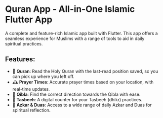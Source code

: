 # Quran App - All-in-One Islamic Flutter App

A complete and feature-rich Islamic app built with Flutter. This app offers a seamless experience for Muslims with a range of tools to aid in daily spiritual practices.

## Features:
- 📖 **Quran**: Read the Holy Quran with the last-read position saved, so you can pick up where you left off.
- 🕰️ **Prayer Times**: Accurate prayer times based on your location, with real-time updates.
- 🧭 **Qibla**: Find the correct direction towards the Qibla with ease.
- 📿 **Tasbeeh**: A digital counter for your Tasbeeh (dhikr) practices.
- 📓 **Azkar & Duas**: Access to a wide range of daily Azkar and Duas for spiritual reflection.
